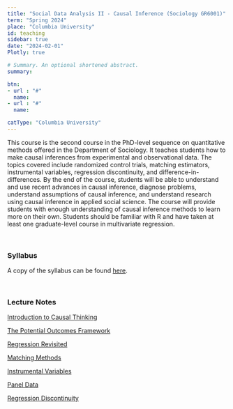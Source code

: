 ```yaml
---
title: "Social Data Analysis II - Causal Inference (Sociology GR6001)"
term: "Spring 2024"
place: "Columbia University"
id: teaching
sidebar: true
date: "2024-02-01"
Plotly: true

# Summary. An optional shortened abstract.
summary: 

btn:
- url : "#"
  name: 
- url : "#"
  name: 

catType: "Columbia University"
---
```


This course is the second course in the PhD-level sequence on quantitative methods offered in the Department of Sociology. It teaches students how to make causal inferences from experimental and observational data. The topics covered include randomized control trials, matching estimators, instrumental variables, regression discontinuity, and difference-in-differences. By the end of the course, students will be able to understand and use recent advances in causal inference, diagnose problems, understand assumptions of causal inference, and understand research using causal inference in applied social science. The course will provide students with enough understanding of causal inference methods to learn more on their own. Students should be familiar with R and have taken at least one graduate-level course in multivariate regression.

&nbsp;

### Syllabus

A copy of the syllabus can be found [here](https://www.dropbox.com/scl/fi/rxb1itw0971h2os1h71p0/sda2-2024-syllabus.pdf?raw=1).


&nbsp;

### Lecture Notes

[Introduction to Causal Thinking](https://www.dropbox.com/scl/fi/0a7uv2i5j551kgqnpei8a/01-causal-thinking.pdf?rlkey=w24ca8x9fjiuw4zocmlz0vhs5&raw=1)

[The Potential Outcomes Framework](https://www.dropbox.com/scl/fi/drgk5jeaszii397a1flzq/02-potential-outcomes.pdf?rlkey=4tcir823bs69bm8f20assobcm&raw=1)

[Regression Revisited](https://www.dropbox.com/scl/fi/6jrv8x8f8dgx2ha8twbo8/03-regression-revisited.pdf?rlkey=6bbwugki7xqumj28hppvqsi6l&raw=1)

[Matching Methods](https://www.dropbox.com/scl/fi/lkpobl2fkh1a1kumnywd9/04-mathcing.pdf?rlkey=prp189pyzkud2hbiso1ledo9h&raw=1)

[Instrumental Variables](https://www.dropbox.com/scl/fi/jfjd6xd7ny3iyegcl66kj/05-instrumental-variables.pdf?rlkey=77614y8o70o9e3ili4jm1ijg1&raw=1)

[Panel Data](https://www.dropbox.com/scl/fi/ewlf0yjovzt9tuamtdhxo/06-panel-data.pdf?rlkey=iqocjzotilln8afeyso2q4x5z&raw=1)

[Regression Discontinuity](https://www.dropbox.com/scl/fi/1h07prl7zj28kd5fbrt6n/07-rdd.pdf?rlkey=5t9j22wu2v3wiak3mhye7evff&raw=1)

&nbsp;





&nbsp;

